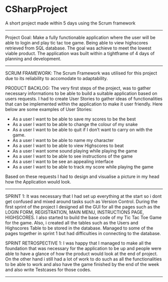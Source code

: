 # CSharpProject
A short project made within 5 days using the Scrum framework
_________________________________________________________________________________________________________________________________
Project Goal:
Make a fully functionable application where the user will be able to login and play tic tac toe game. Being able to view highscores retrieved from SQL database. The goal was achieve to meet the lowest viable product. The application was built within a tightframe of 4 days of planning and development.

_________________________________________________________________________________________________________________________________

SCRUM FRAMEWORK:
The Scrum Framework was utilised for this project due to its reliability to accomodate to adaptability.

PRODUCT BACKLOG:
The very first steps of the project, was to gather necessary informations to be able to build a suitable application based on users requests. I had to create User Stories to gather ideas of functionalities that can be implemented within the application to make it user friendly. Here below are some examples of User Stories:

- As a user I want to be able to save my scores to be the best
- As a user I want to be able to change the colour of my snake
- As a user I want to be able to quit if I don’t want to carry on with the game.
- As a user I want to be able to name my character
- As a user I want to be able to view Highscores to beat
- As a user I want some sound playing while playing the game
- As a user I want to be able to see instructions of the game
- As a user I want to be see an appealing interface
- As a user I want to be able to track my score while playing the game

Based on these requests I had to design and visualise a picture in my head how the Application would look.

____________________________________________________________________________________________________________________________________

SPRINT 1:
It was necessary that I had set up everything at the start so i dont get confused and mixed around tasks such as Version Control. During the first sprint of the project I designed all the GUI for all the pages such as the LOGIN FORM, REGISTRATION, MAIN MENU, INSTRUCTIONS PAGE, HIGHSCORES. I also started to build the base code of my Tic Tac Toe Game for the game. Also, i created all the tables such as the Users and Highscores Table to be stored in the database. Managed to some of the pages together in sprint 1 but had difficulties in connecting to the database.

SPRINT RETROSPECTIVE 1:
I was happy that I managed to make all the foundation that was necessary for the application to be up and people were able to have a glance of how the product would look at the end of project. On the other hand i still had a lot of work to do such as all the functionalities to be able to work and also have the game finished by the end of the week and also write Testcases for those codes.

____________________________________________________________________________________________________________________________________
